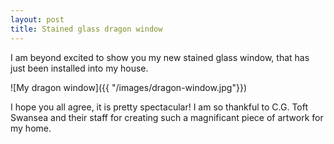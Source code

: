 ```yaml
---
layout: post
title: Stained glass dragon window
---
```


I am beyond excited to show you my new stained glass window, that has just been installed into my house.

![My dragon window]({{ "/images/dragon-window.jpg"}})

I hope you all agree, it is pretty spectacular! I am so thankful to <a target="_blank" src="https://www.cgtoftswansea.co.uk/">C.G. Toft Swansea</a> and their staff for creating such a magnificant piece of artwork for my home.

